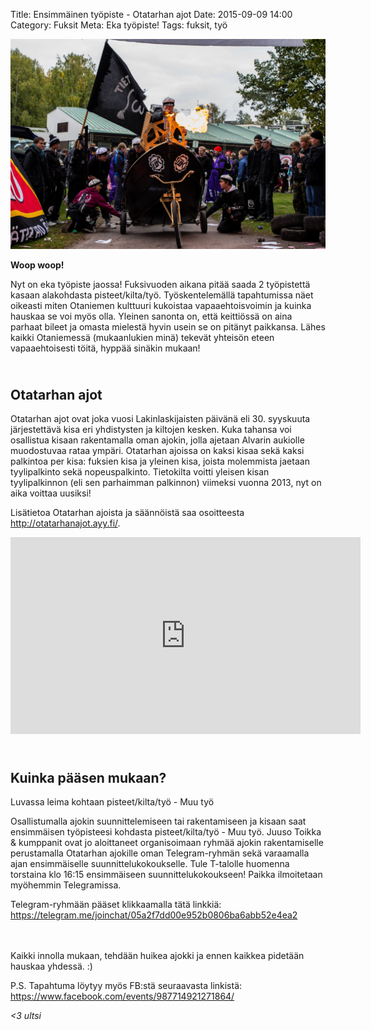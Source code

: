 Title: Ensimmäinen työpiste - Otatarhan ajot
Date: 2015-09-09 14:00
Category: Fuksit
Meta: Eka työpiste!
Tags: fuksit, työ

<img src="img/otatarhanajot/cover.jpg" alt="Otatarhan ajot 2013">

<strong>Woop woop!</strong>

Nyt on eka työpiste jaossa! Fuksivuoden aikana pitää saada 2 työpistettä kasaan alakohdasta pisteet/kilta/työ. Työskentelemällä tapahtumissa näet oikeasti miten Otaniemen kulttuuri kukoistaa vapaaehtoisvoimin ja kuinka hauskaa se voi myös olla. Yleinen sanonta on, että keittiössä on aina parhaat bileet ja omasta mielestä hyvin usein se on pitänyt paikkansa. Lähes kaikki Otaniemessä (mukaanlukien minä) tekevät yhteisön eteen vapaaehtoisesti töitä, hyppää sinäkin mukaan!<br/>

<h2><div class="small box">&nbsp;</div>Otatarhan ajot</h2>

Otatarhan ajot ovat joka vuosi Lakinlaskijaisten päivänä eli 30. syyskuuta järjestettävä kisa eri yhdistysten ja kiltojen kesken. Kuka tahansa voi osallistua kisaan rakentamalla oman ajokin, jolla ajetaan Alvarin aukiolle muodostuvaa rataa ympäri. Otatarhan ajoissa on kaksi kisaa sekä kaksi palkintoa per kisa: fuksien kisa ja yleinen kisa, joista molemmista jaetaan tyylipalkinto sekä nopeuspalkinto. Tietokilta voitti yleisen kisan tyylipalkinnon (eli sen parhaimman palkinnon) viimeksi vuonna 2013, nyt on aika voittaa uusiksi!

Lisätietoa Otatarhan ajoista ja säännöistä saa osoitteesta <http://otatarhanajot.ayy.fi/>.

<iframe width="560" height="315" src="https://www.youtube.com/embed/7-Buz9uAMSU" frameborder="0" allowfullscreen style="height: 315px"></iframe>

<h2><div class="box leima">&nbsp;</div>Kuinka pääsen mukaan?</h2>
<div class="piste tyo">Luvassa leima kohtaan pisteet/kilta/työ - Muu työ</div>

Osallistumalla ajokin suunnittelemiseen tai rakentamiseen ja kisaan saat ensimmäisen työpisteesi kohdasta pisteet/kilta/työ - Muu työ. Juuso Toikka & kumppanit ovat jo aloittaneet organisoimaan ryhmää ajokin rakentamiselle perustamalla Otatarhan ajokille oman Telegram-ryhmän sekä varaamalla ajan ensimmäiselle suunnittelukokoukselle. Tule T-talolle huomenna torstaina klo 16:15 ensimmäiseen suunnittelukokoukseen! Paikka ilmoitetaan myöhemmin Telegramissa.

Telegram-ryhmään pääset klikkaamalla tätä linkkiä: <https://telegram.me/joinchat/05a2f7dd00e952b0806ba6abb52e4ea2>

<br/>
<br/>
Kaikki innolla mukaan, tehdään huikea ajokki ja ennen kaikkea pidetään hauskaa yhdessä. :)

P.S. Tapahtuma löytyy myös FB:stä seuraavasta linkistä: <https://www.facebook.com/events/987714921271864/>

_<3 ultsi_
